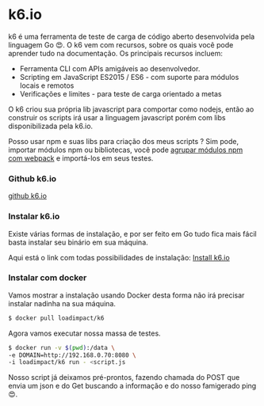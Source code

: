 # k6.io

k6 é uma ferramenta de teste de carga de código aberto desenvolvida pela linguagem Go 😍. O k6 vem com recursos, sobre os quais você pode aprender tudo na documentação. Os principais recursos incluem:

- Ferramenta CLI com APIs amigáveis ​​ao desenvolvedor.
- Scripting em JavaScript ES2015 / ES6 - com suporte para módulos locais e remotos
- Verificações e limites - para teste de carga orientado a metas

O k6 criou sua própria lib javascript para comportar como nodejs, então ao construir os scripts irá usar a linguagem javascript porém com libs disponibilizada pela k6.io.

Posso usar npm e suas libs para criação dos meus scripts ?
Sim pode, importar módulos npm ou bibliotecas, você pode [agrupar módulos npm com webpack](https://k6.io/docs/using-k6/modules/#bundling-node-modules) e importá-los em seus testes.

### Github k6.io
[github k6.io](https://github.com/k6io/k6)

### Instalar k6.io

Existe várias formas de instalação, e por ser feito em Go tudo fica mais fácil basta instalar seu binário em sua máquina.

Aqui está o link com todas possibilidades de instalação:
[Install k6.io](https://k6.io/docs/getting-started/installation/)

### Instalar com docker

Vamos mostrar a instalação usando Docker desta forma não irá precisar instalar nadinha na sua máquina.

```bash
$ docker pull loadimpact/k6
```

Agora vamos executar nossa massa de testes.
```bash
$ docker run -v $(pwd):/data \
-e DOMAIN=http://192.168.0.70:8080 \
-i loadimpact/k6 run - <script.js
```
Nosso script já deixamos pré-prontos, fazendo chamada do POST que envia um json e do Get buscando a informação e do nosso famigerado ping 😍.

